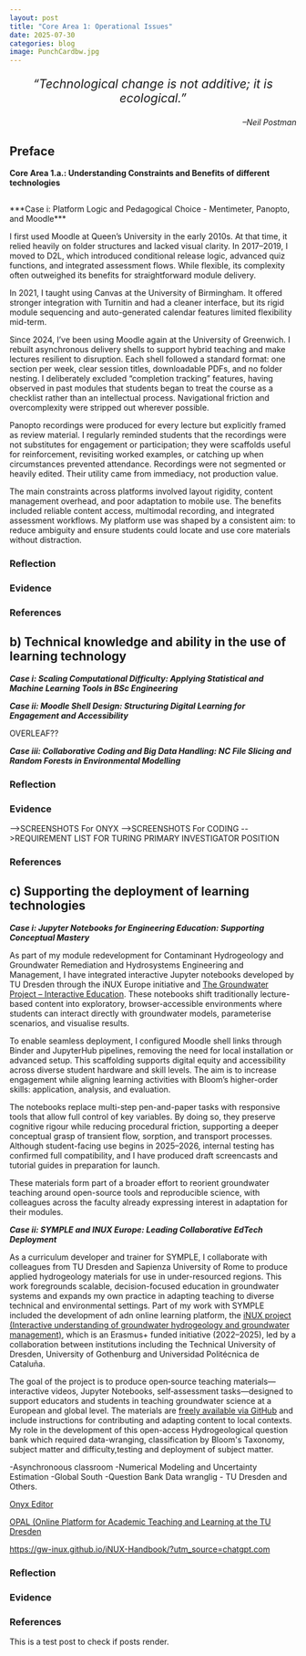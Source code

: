 ```yaml
---
layout: post
title: "Core Area 1: Operational Issues"
date: 2025-07-30
categories: blog
image: PunchCardbw.jpg
---
```


<p style="font-size: 1.5em; text-align: center;">
<em> “Technological change is not additive; it is ecological.”</em>
</p>

<p style="text-align: right;">
<em>–Neil Postman </em>
</p>

## Preface 

**Core Area 1.a.: Understanding Constraints and Benefits of different technologies**
<h2 id="Core_Area_1"></h2>

<h2 id="Core_Area_1_a"></h2>
***Case i: Platform Logic and Pedagogical Choice - Mentimeter, Panopto, and Moodle***

I first used Moodle at Queen’s University in the early 2010s. At that time, it relied heavily on folder structures and lacked visual clarity. In 2017–2019, I moved to D2L, which introduced conditional release logic, advanced quiz functions, and integrated assessment flows. While flexible, its complexity often outweighed its benefits for straightforward module delivery.

In 2021, I taught using Canvas at the University of Birmingham. It offered stronger integration with Turnitin and had a cleaner interface, but its rigid module sequencing and auto-generated calendar features limited flexibility mid-term.

Since 2024, I’ve been using Moodle again at the University of Greenwich. I rebuilt asynchronous delivery shells to support hybrid teaching and make lectures resilient to disruption. Each shell followed a standard format: one section per week, clear session titles, downloadable PDFs, and no folder nesting. I deliberately excluded “completion tracking” features, having observed in past modules that students began to treat the course as a checklist rather than an intellectual process. Navigational friction and overcomplexity were stripped out wherever possible.

Panopto recordings were produced for every lecture but explicitly framed as review material. I regularly reminded students that the recordings were not substitutes for engagement or participation; they were scaffolds useful for reinforcement, revisiting worked examples, or catching up when circumstances prevented attendance. Recordings were not segmented or heavily edited. Their utility came from immediacy, not production value.

The main constraints across platforms involved layout rigidity, content management overhead, and poor adaptation to mobile use. The benefits included reliable content access, multimodal recording, and integrated assessment workflows. My platform use was shaped by a consistent aim: to reduce ambiguity and ensure students could locate and use core materials without distraction.



### Reflection
### Evidence
### References
## b) Technical knowledge and ability in the use of learning technology


***Case i: Scaling Computational Difficulty: Applying Statistical and Machine Learning Tools in BSc Engineering***

***Case ii: Moodle Shell Design: Structuring Digital Learning for Engagement and Accessibility***

OVERLEAF??

***Case iii: Collaborative Coding and Big Data Handling: NC File Slicing and Random Forests in Environmental Modelling***

### Reflection
### Evidence

-->SCREENSHOTS For ONYX
-->SCREENSHOTS For CODING
-->REQUIREMENT LIST FOR TURING PRIMARY INVESTIGATOR POSITION


### References
## c) Supporting the deployment of learning technologies




***Case i: Jupyter Notebooks for Engineering Education: Supporting Conceptual Mastery***

As part of my module redevelopment for Contaminant Hydrogeology and Groundwater Remediation and Hydrosystems Engineering and Management, I have integrated interactive Jupyter notebooks developed by TU Dresden through the iNUX Europe initiative and <a href="https://gw-project.org/interactive-education/">The Groundwater Project – Interactive Education</a>. These notebooks shift traditionally lecture-based content into exploratory, browser-accessible environments where students can interact directly with groundwater models, parameterise scenarios, and visualise results.

To enable seamless deployment, I configured Moodle shell links through Binder and JupyterHub pipelines, removing the need for local installation or advanced setup. This scaffolding supports digital equity and accessibility across diverse student hardware and skill levels. The aim is to increase engagement while aligning learning activities with Bloom’s higher-order skills: application, analysis, and evaluation.

The notebooks replace multi-step pen-and-paper tasks with responsive tools that allow full control of key variables. By doing so, they preserve cognitive rigour while reducing procedural friction, supporting a deeper conceptual grasp of transient flow, sorption, and transport processes. Although student-facing use begins in 2025–2026, internal testing has confirmed full compatibility, and I have produced draft screencasts and tutorial guides in preparation for launch.

These materials form part of a broader effort to reorient groundwater teaching around open-source tools and reproducible science, with colleagues across the faculty already expressing interest in adaptation for their modules.


***Case ii: SYMPLE and INUX Europe: Leading Collaborative EdTech Deployment***

As a curriculum developer and trainer for SYMPLE, I collaborate with colleagues from TU Dresden and Sapienza University of Rome to produce applied hydrogeology materials for
use in under-resourced regions. This work foregrounds scalable, decision-focused education in groundwater systems and expands my own practice in adapting teaching to diverse technical
and environmental settings. Part of my work with SYMPLE included the development of adn online learning platform, the <a href="https://tu-dresden.de/bu/umwelt/hydro/inux/projekt/ueberblick?set_language=en">iNUX project (Interactive understanding of groundwater hydrogeology and groundwater management)</a>, which is an Erasmus+ funded initiative (2022–2025), led by a collaboration between institutions including the Technical University of Dresden, University of Gothenburg and Universidad Politécnica de Cataluña.

The goal of the project is to produce open‑source teaching materials—interactive videos, Jupyter Notebooks, self‑assessment tasks—designed to support educators and students in teaching groundwater science at a European and global level. The materials are <a href="https://github.com/gw-inux"> freely available via GitHub</a> and include instructions for contributing and adapting content to local contexts. My role in the development of this open-access Hydrogeological question bank which required data-wranging, classification by Bloom's Taxonomy, subject matter and difficulty,testing and deployment of subject matter.  

-Asynchronoous classroom
-Numerical Modeling and Uncertainty Estimation
-Global South
-Question Bank Data wranglig  - TU Dresden and Others.

<a href="https://www.onyx-editor.com/onyxeditor/editor;jsessionid=CBA16C0C2A0F56DCAB4198AFC18A1BED?0">Onyx Editor</a>

<a href="https://tu-dresden.de/studium/im-studium/studienorganisation/lehrangebot/lernplattform-opal?set_language=en))">OPAL (Online Platform for Academic Teaching and Learning at the TU Dresden</a>

https://gw-inux.github.io/iNUX-Handbook/?utm_source=chatgpt.com
### Reflection
### Evidence
### References




This is a test post to check if posts render.
